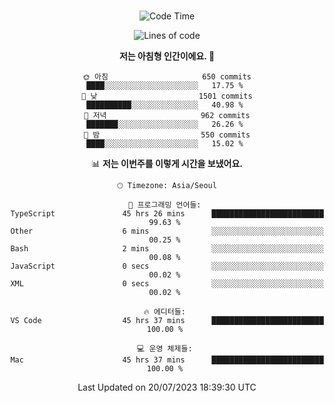 <div align="center">

<br />

 <!--START_SECTION:waka-->
![Code Time](http://img.shields.io/badge/Code%20Time-1%2C072%20hrs%208%20mins-blue)

![Lines of code](https://img.shields.io/badge/%EC%A0%80%EB%8A%94%20%EC%97%AC%ED%83%9C%EA%B9%8C%EC%A7%80%20-3.3%20million%20%EC%A4%84%EC%9D%98%20%EC%BD%94%EB%93%9C%EB%A5%BC%20%EC%9E%91%EC%84%B1%ED%96%88%EC%96%B4%EC%9A%94.-blue)

**저는 아침형 인간이에요. 🐤** 

```text
🌞 아침                     650 commits         ████░░░░░░░░░░░░░░░░░░░░░   17.75 % 
🌆 낮　                     1501 commits        ██████████░░░░░░░░░░░░░░░   40.98 % 
🌃 저녁                     962 commits         ███████░░░░░░░░░░░░░░░░░░   26.26 % 
🌙 밤　                     550 commits         ████░░░░░░░░░░░░░░░░░░░░░   15.02 % 
```


📊 **저는 이번주를 이렇게 시간을 보냈어요.** 

```text
🕑︎ Timezone: Asia/Seoul

💬 프로그래밍 언어들: 
TypeScript               45 hrs 26 mins      █████████████████████████   99.63 % 
Other                    6 mins              ░░░░░░░░░░░░░░░░░░░░░░░░░   00.25 % 
Bash                     2 mins              ░░░░░░░░░░░░░░░░░░░░░░░░░   00.08 % 
JavaScript               0 secs              ░░░░░░░░░░░░░░░░░░░░░░░░░   00.02 % 
XML                      0 secs              ░░░░░░░░░░░░░░░░░░░░░░░░░   00.02 % 

🔥 에디터들: 
VS Code                  45 hrs 37 mins      █████████████████████████   100.00 % 

💻 운영 체제들: 
Mac                      45 hrs 37 mins      █████████████████████████   100.00 % 
```


 Last Updated on 20/07/2023 18:39:30 UTC
<!--END_SECTION:waka-->

</div>
